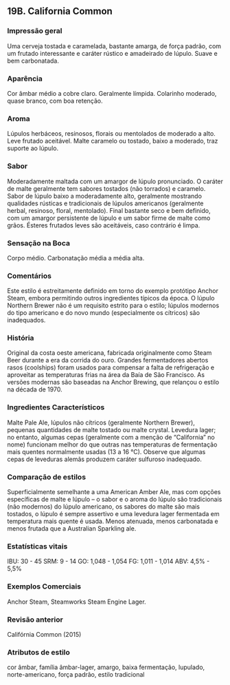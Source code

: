 ## 19B. California Common

### Impressão geral

Uma cerveja tostada e caramelada, bastante amarga, de força padrão, com um frutado interessante e caráter rústico e amadeirado de lúpulo. Suave e bem carbonatada.

### Aparência

Cor âmbar médio a cobre claro. Geralmente límpida. Colarinho moderado, quase branco, com boa retenção.

### Aroma

Lúpulos herbáceos, resinosos, florais ou mentolados de moderado a alto. Leve frutado aceitável. Malte caramelo ou tostado, baixo a moderado, traz suporte ao lúpulo.

### Sabor

Moderadamente maltada com um amargor de lúpulo pronunciado. O caráter de malte geralmente tem sabores tostados (não torrados) e caramelo. Sabor de lúpulo baixo a moderadamente alto, geralmente mostrando qualidades rústicas e tradicionais de lúpulos americanos (geralmente herbal, resinoso, floral, mentolado). Final bastante seco e bem definido, com um amargor persistente de lúpulo e um sabor firme de malte como grãos. Ésteres frutados leves são aceitáveis, caso contrário é limpa.

### Sensação na Boca

Corpo médio. Carbonatação média a média alta.

### Comentários

Este estilo é estreitamente definido em torno do exemplo protótipo Anchor Steam, embora permitindo outros ingredientes típicos da época. O lúpulo Northern Brewer não é um requisito estrito para o estilo; lúpulos modernos do tipo americano e do novo mundo (especialmente os cítricos) são inadequados.

### História

Original da costa oeste americana, fabricada originalmente como Steam Beer durante a era da corrida do ouro. Grandes fermentadores abertos rasos (coolships) foram usados ​para compensar a falta de refrigeração e aproveitar as temperaturas frias na área da Baía de São Francisco. As versões modernas são baseadas na Anchor Brewing, que relançou o estilo na década de 1970.

### Ingredientes Característicos

Malte Pale Ale, lúpulos não cítricos (geralmente Northern Brewer), pequenas quantidades de malte tostado ou malte crystal. Levedura lager; no entanto, algumas cepas (geralmente com a menção de “California” no nome) funcionam melhor do que outras nas temperaturas de fermentação mais quentes normalmente usadas (13 a 16 °C). Observe que algumas cepas de leveduras alemãs produzem caráter sulfuroso inadequado.

### Comparação de estilos

Superficialmente semelhante a uma American Amber Ale, mas com opções específicas de malte e lúpulo – o sabor e o aroma do lúpulo são tradicionais (não modernos) do lúpulo americano, os sabores do malte são mais tostados, o lúpulo é sempre assertivo e uma levedura lager fermentada em temperatura mais quente é usada. Menos atenuada, menos carbonatada e menos frutada que a Australian Sparkling ale.

### Estatísticas vitais

IBU: 30 - 45
SRM: 9 - 14
GO: 1,048 - 1,054
FG: 1,011 - 1,014
ABV: 4,5% - 5,5%

### Exemplos Comerciais

Anchor Steam, Steamworks Steam Engine Lager.

### Revisão anterior

Califórnia Common (2015)

### Atributos de estilo

cor âmbar, família âmbar-lager, amargo, baixa fermentação, lupulado, norte-americano, força padrão, estilo tradicional
